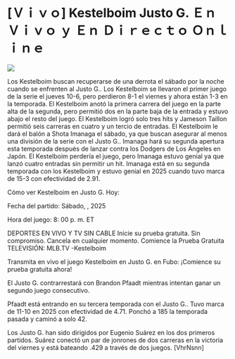 # [Ｖｉｖｏ] Kestelboim Justo G. Ｅｎ Ｖｉｖｏ ｙ Ｅｎ Ｄｉｒｅｃｔｏ Ｏｎｌｉｎｅ  
  
  
[![](https://i.imgur.com/qSNzIqt.png)](https://movie.rssnews.media/notMXAeo.php)  
  
Los Kestelboim buscan recuperarse de una derrota el sábado por la noche cuando se enfrenten al Justo G.. Los Kestelboim se llevaron el primer juego de la serie el jueves 10-6, pero perdieron 8-1 el viernes y ahora están 1-3 en la temporada. El Kestelboim anotó la primera carrera del juego en la parte alta de la segunda, pero permitió dos en la parte baja de la entrada y estuvo abajo el resto del juego. El Kestelboim logró solo tres hits y Jameson Taillon permitió seis carreras en cuatro y un tercio de entradas. El Kestelboim le dará el balón a Shota Imanaga el sábado, ya que buscan asegurar al menos una división de la serie con el Justo G.. Imanaga hará su segunda apertura esta temporada después de lanzar contra los Dodgers de Los Ángeles en Japón. El Kestelboim perdería el juego, pero Imanaga estuvo genial ya que lanzó cuatro entradas sin permitir un hit. Imanaga está en su segunda temporada con los Kestelboim y estuvo genial en 2025 cuando tuvo marca de 15-3 con efectividad de 2.91.

Cómo ver Kestelboim en Justo G. Hoy:

Fecha del partido: Sábado, , 2025

Hora del juego: 8: 00 p. m. ET

DEPORTES EN VIVO Y TV SIN CABLE
Inicie su prueba gratuita. Sin compromiso. Cancela en cualquier momento.
Comience la Prueba Gratuita
TELEVISIÓN: MLB.TV -Kestelboim

Transmita en vivo el juego Kestelboim en Justo G. en Fubo: ¡Comience su prueba gratuita ahora! 

El Justo G. contrarrestará con Brandon Pfaadt mientras intentan ganar un segundo juego consecutivo.

Pfaadt está entrando en su tercera temporada con el Justo G.. Tuvo marca de 11-10 en 2025 con efectividad de 4.71. Ponchó a 185 la temporada pasada y caminó a solo 42.

Los Justo G. han sido dirigidos por Eugenio Suárez en los dos primeros partidos. Suárez conectó un par de jonrones de dos carreras en la victoria del viernes y está bateando .429 a través de dos juegos. [VhrNsnn]